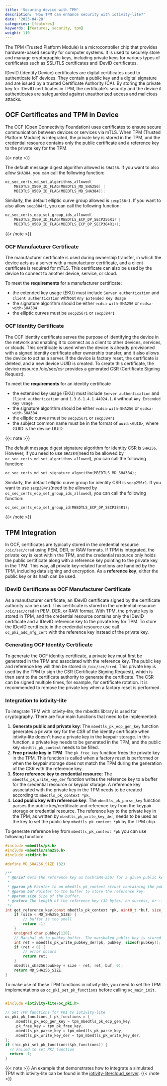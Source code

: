 ```yaml
---
title: 'Securing device with TPM'
description: 'How TPM can enhance security with iotivity-lite?'
date: '2023-04-28'
categories: [features]
keywords: [features, security, tpm]
weight: 110
---
```


The TPM (Trusted Platform Module) is a microcontroller chip that provides hardware-based security for computer systems. It is used to securely store and manage cryptographic keys, including private keys for various types of certificates such as SSL/TLS certificates and IDevID certificates.

IDevID (Identity Device) certificates are digital certificates used to authenticate IoT devices. They contain a public key and a digital signature and are issued by a trusted Certificate Authority (CA). By storing the private key for IDevID certificates in TPM, the certificate's security and the device it authenticates are safeguarded against unauthorized access and malicious attacks.

## OCF Certificates and TPM in Device

The OCF (Open Connectivity Foundation) uses certificates to ensure secure communication between devices or services via mTLS. When TPM (Trusted Platform Module) is integrated, the private key is stored in the TPM, and the credential resource contains only the public certificate and a reference key to the private key for the TPM.

{{< note >}}

The default message digest algorithm allowed is `SHA256`. If you want to also allow `SHA384`, you can call the following function:

```c
oc_sec_certs_md_set_algorithms_allowed(
    MBEDTLS_X509_ID_FLAG(MBEDTLS_MD_SHA256) |
    MBEDTLS_X509_ID_FLAG(MBEDTLS_MD_SHA384));
```

Similarly, the default elliptic curve group allowed is `secp256r1`. If you want to also allow `secp384r1`, you can call the following function:

```c
oc_sec_certs_ecp_set_group_ids_allowed(
    MBEDTLS_X509_ID_FLAG(MBEDTLS_ECP_DP_SECP256R1) |
    MBEDTLS_X509_ID_FLAG(MBEDTLS_ECP_DP_SECP384R1));
```

{{< /note >}}

### OCF Manufacturer Certificate

The manufacturer certificate is used during ownership transfer, in which the device acts as a server with a manufacturer certificate, and a client certificate is required for mTLS. This certificate can also be used by the device to connect to another device, service, or cloud.

To meet the **requirements** for a manufacturer certificate:

- the extended key usage (EKU) must include `Server authentication` and `Client authentication` without `Any Extended Key Usage`
- the signature algorithm should be either `ecdsa-with-SHA256` or `ecdsa-with-SHA384`
- the elliptic curves must be `secp256r1` or `secp384r1`

### OCF Identity Certificate

The OCF identity certificate serves the purpose of identifying the device in the network and enabling it to connect as a client to other devices, services, or clouds. This certificate is used when the device is already provisioned with a signed identity certificate after ownership transfer, and it also allows the device to act as a server. If the device is factory reset, the certificate is deleted, and a new device UUID is created. To create this certificate, the device resource /oic/sec/csr provides a generated CSR (Certificate Signing Request).

To meet the **requirements** for an identity certificate

- the extended key usage (EKU) must include  `Server authentication` and `Client authentication` and `1.3.6.1.4.1.44924.1.6` without `Any Extended Key Usage`
- the signature algorithm should be either `ecdsa-with-SHA256` or `ecdsa-with-SHA384`
- the elliptic curves must be `secp256r1` or `secp384r1`
- the subject common name must be in the format of `uuid:<GUID>`, where GUID is the device UUID.

{{< note >}}

The default message digest signature algorithm for identity CSR is `SHA256`. However, if you need to use `SHA384`(need to be allowed by `oc_sec_certs_md_set_algorithms_allowed`), you can call the following function:

```c
oc_sec_certs_md_set_signature_algorithm(MBEDTLS_MD_SHA384);
```

Similarly, the default elliptic curve group for identity CSR is `secp256r1`. If you want to use `secp384r1`(need to be allowed by `oc_sec_certs_ecp_set_group_ids_allowed`), you can call the following function:

```c
oc_sec_certs_ecp_set_group_id(MBEDTLS_ECP_DP_SECP384R1);
```

{{< /note >}}

## TPM Integration

In OCF, certificates are typically stored in the credential resource `/oic/sec/cred` using PEM, DER, or RAW formats. If TPM is integrated, the private key is kept within the TPM, and the credential resource only holds the public certificate along with a reference key pointing to the private key in the TPM. This way, all private key-related functions are handled by the TPM, including data signing and encryption. As a **reference key**, either the public key or its hash can be used.

### IDevID Certificate as OCF Manufacturer Certificate

As a manufacturer certificate, an IDevID certificate signed by the certificate authority can be used. This certificate is stored in the credential resource `/oic/sec/cred` in PEM, DER, or RAW format. With TPM, the private key is stored in TPM, and the credential resource contains only the IDevID certificate and a IDevID reference key to the private key for TPM.
To store the IDevID certificate in the credential resource use call `oc_pki_add_mfg_cert` with the reference key instead of the private key.

### Generating OCF Identity Certificate

To generate the OCF identity certificate, a private key must first be generated in the TPM and associated with the reference key. The public key and reference key will then be stored in `/oic/sec/cred`. This private key is used by the TPM to sign the CSR (Certificate Signing Request), which is then sent to the certificate authority to generate the certificate. The CSR can be signed multiple times, for example, for certificate rotation. It is recommended to remove the private key when a factory reset is performed.

### Integration to iotivity-lite

To integrate TPM with iotivity-lite, the mbedtls library is used for cryptography. There are four main functions that need to be implemented:

1. **Generate public and private key**: The `mbedtls_pk_ecp_gen_key` function generates a private key for the CSR of the identity certificate when iotivity-lite doesn't have a private key in the keypair storage. In this function, a private key needs to be generated in the TPM, and the public key `mbedtls_pk_context` needs to be filled.
2. **Free private key in TPM**: The `pk_free_key` function frees the private key in the TPM. This function is called when a factory reset is performed or when the keypair storage does not match the TPM during the generation of the CSR with the reference key.
3. **Store reference key to credential resource**: The `mbedtls_pk_write_key_der` function writes the reference key to a buffer for the credential resource or keypair storage. A reference key associated with the private key in the TPM needs to be created according to `mbedtls_pk_context *pk`.
4. **Load public key with reference key**: The `mbedtls_pk_parse_key` function parses the public key/certificate and reference key from the keypair storage or credential resource. The reference key to the private key in the TPM, as written by `mbedtls_pk_write_key_der`, needs to be used as the key to set the public key `mbedtls_pk_context *pk` by the TPM chip.

To generate reference key from `mbedtls_pk_context *pk` you can use following function:

```c
#include <mbedtls/pk.h>
#include <mbedtls/sha256.h>
#include <stdint.h>

#define MD_SHA256_SIZE (32)

/**
 * @brief Gets the reference key as hash(SHA-256) for a given public key.
 *
 * @param pk Pointer to an mbedtls_pk_context struct containing the public key.
 * @param buf Pointer to the buffer to store the reference key.
 * @param size Size of the buffer.
 * @return The length of the reference key (32 bytes) on success, or -1 on failure.
 */
int get_reference_key(const mbedtls_pk_context *pk, uint8_t *buf, size_t size) {
    if (size < MD_SHA256_SIZE) {
        // buffer is too small
        return -1;
    }
    unsigned char pubkey[120];
    // Marshal pk to pubkey buffer. The marshaled public key is stored at the end of the pubkey buffer.
    int ret = mbedtls_pk_write_pubkey_der(pk, pubkey, sizeof(pubkey));
    if (ret < 0) {
        // error occurs
        return ret;
    }
    mbedtls_sha256(pubkey + size - ret, ret, buf, 0);
    return MD_SHA256_SIZE;
}
```

To make use of these TPM functions in iotivity-lite, you need to set the TPM implementations as `oc_pki_set_pk_functions` before calling `oc_main_init`.

```c

#include <iotivity-lite/oc_pki.h>

// Set TPM functions for PKI to iotivity-lite
oc_pki_pk_functions_t pk_functions = {
    .mbedtls_pk_ecp_gen_key = tpm_mbedtls_pk_ecp_gen_key,
    .pk_free_key = tpm_pk_free_key,
    .mbedtls_pk_parse_key = tpm_mbedtls_pk_parse_key,
    .mbedtls_pk_write_key_der = tpm_mbedtls_pk_write_key_der,
};
if (!oc_pki_set_pk_functions(&pk_functions)) {
  // Failed to set PKI function
  return -1;
}

```

{{< note >}}
An example that demonstrates how to integrate a simulated TPM with iotivity-lite can be found in the [iotivity-lite/cloud_server](https://github.com/iotivity/iotivity-lite/blob/master/apps/cloud_server.c).
{{< /note >}}
